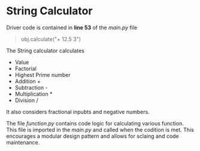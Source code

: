 # String Calculator

Driver code is contained in **line 53** of the _main.py_ file
> obj.calculate("+ 12.5 3")

The String calculator calculates

* Value
* Factorial
* Highest Prime number
* Addition +
* Subtraction -
* Multiplication *
* Division /


It also considers fractional inpubts and negative numbers.

The file _function.py_ contains code logic for calculating various function.  This file is imported in the _main.py_ and called when the codition is met.  This encourages a modular design pattern and allows for sclaing and code maintenance.

